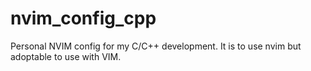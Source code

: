# nvim_config_cpp
Personal NVIM config for my C/C++ development. It is to use nvim but adoptable to use with VIM.
